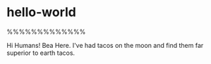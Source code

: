 # hello-world
%%%%%%%%%%%%%

Hi Humans!
Bea Here.
I've had tacos on the moon and find them far superior to earth tacos.
